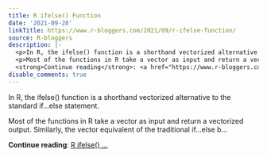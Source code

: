 ```yaml
---
title: R ifelse() Function
date: '2021-09-28'
linkTitle: https://www.r-bloggers.com/2021/09/r-ifelse-function/
source: R-bloggers
description: |-
  <p>In R, the ifelse() function is a shorthand vectorized alternative to the standard if...else statement. </p>
  <p>Most of the functions in R take a vector as input and return a vectorized output. Similarly, the vector equivalent of the traditional if...else b...</p>
  <strong>Continue reading</strong>: <a href="https://www.r-bloggers.com/2021/09/r-ifelse-function/">R ifelse() ...
disable_comments: true
---
```

<p>In R, the ifelse() function is a shorthand vectorized alternative to the standard if...else statement. </p>
<p>Most of the functions in R take a vector as input and return a vectorized output. Similarly, the vector equivalent of the traditional if...else b...</p>
<strong>Continue reading</strong>: <a href="https://www.r-bloggers.com/2021/09/r-ifelse-function/">R ifelse() ...